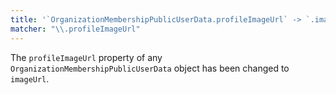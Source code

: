 ```yaml
---
title: '`OrganizationMembershipPublicUserData.profileImageUrl` -> `.imageUrl`'
matcher: "\\.profileImageUrl"
---
```


The `profileImageUrl` property of any `OrganizationMembershipPublicUserData` object has been changed to `imageUrl`.
